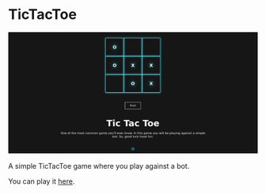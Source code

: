 # TicTacToe

<img src='./docs/demo.png' />

A simple TicTacToe game where you play against a bot.

You can play it [here](https://prinsepipo.github.io/web-tictactoe/).

